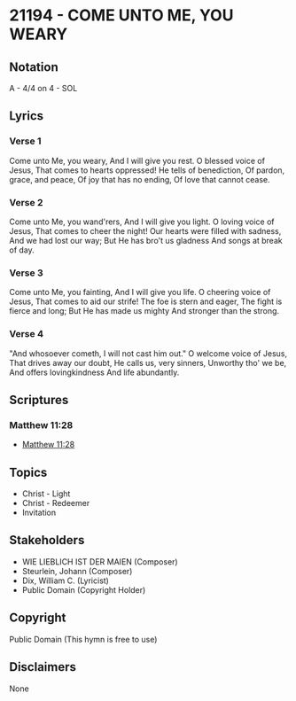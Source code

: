 # 21194 - COME UNTO ME, YOU WEARY

## Notation

A - 4/4 on 4 - SOL

## Lyrics

### Verse 1

Come unto Me, you weary, And I will give you rest. O blessed voice of Jesus, That comes to hearts oppressed! He tells of benediction, Of pardon, grace, and peace, Of joy that has no ending, Of love that cannot cease.

### Verse 2

Come unto Me, you wand'rers, And I will give you light. O loving voice of Jesus, That comes to cheer the night! Our hearts were filled with sadness, And we had lost our way; But He has bro't us gladness And songs at break of day.

### Verse 3

Come unto Me, you fainting, And I will give you life. O cheering voice of Jesus, That comes to aid our strife! The foe is stern and eager, The fight is fierce and long; But He has made us mighty And stronger than the strong.

### Verse 4

"And whosoever cometh, I will not cast him out." O welcome voice of Jesus, That drives away our doubt, He calls us, very sinners, Unworthy tho' we be, And offers lovingkindness And life abundantly.


## Scriptures

### Matthew 11:28

- [Matthew 11:28](https://www.biblegateway.com/passage/?search=Matthew%2011%3A28)


## Topics

- Christ - Light
- Christ - Redeemer
- Invitation

## Stakeholders

- WIE LIEBLICH IST DER MAIEN (Composer)
- Steurlein, Johann (Composer)
- Dix, William C. (Lyricist)
- Public Domain (Copyright Holder)

## Copyright

Public Domain
(This hymn is free to use)

## Disclaimers

None


